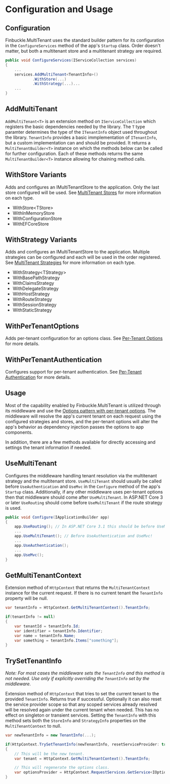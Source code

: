 # Configuration and Usage

## Configuration
Finbuckle.MultiTenant uses the standard builder pattern for its configuration in the `ConfigureServices` method of the app's `Startup` class. Order doesn't matter, but both a multitenant store and a multitenant strategy are required.

```cs
public void ConfigureServices(IServiceCollection services)
{
    ...
    services.AddMultiTenant<TenantInfo>()
            .WithStore(...)
            .WithStrategy(...)...
    ...
}
```

## AddMultiTenant<T>
`AddMultiTenant<T>` is an extension method on `IServiceCollection` which registers the basic dependencies needed by the library.
The `T` type paramter determines the type of the `ITenantInfo` object used throughout the library. `TenantInfo` provides a basic
immplementation of `ITenantInfo`, but a custom implementation can and should be provided. It returns a `MultiTenantBuilder<T>` instance on which the methods below can be called for further configuration. Each of these methods returns the same `MultiTenantBuilder<T>` instance allowing for chaining method calls.

## WithStore Variants
Adds and configures an IMultiTenantStore to the application. Only the last store configured will be used. See [MultiTenant Stores](Stores) for more information on each type.

- WithStore&lt;TStore&gt;
- WithInMemoryStore
- WithConfigurationStore
- WithEFCoreStore

## WithStrategy Variants
Adds and configures an IMultiTenantStore to the application. Multiple strategies can be configured and each will be used in the order registered. See [MultiTenant Strategies](Strategies) for more information on each type.

- WithStrategy&lt;TStrategy&gt;
- WithBasePathStrategy
- WithClaimsStrategy
- WithDelegateStrategy
- WithHostStrategy
- WithRouteStrategy
- WithSessionStrategy
- WithStaticStrategy

## WithPerTenantOptions<TOptions>
Adds per-tenant configuration for an options class. See [Per-Tenant Options](Options) for more details.

## WithPerTenantAuthentication
Configures support for per-tenant authentication.
See [Per-Tenant Authentication](Authentication) for more details.

## Usage
Most of the capability enabled by Finbuckle.MultiTenant is utilized through its middleware and use the [Options pattern with per-tenant options](Options). The middleware will resolve the app's current tenant on each request using the configured strategies and stores, and the per-tenant options will alter the app's behavior as dependency injection passes the options to app components.

In addition, there are a few methods available for directly accessing and settings the tenant information if needed.

## UseMultiTenant
Configures the middleware handling tenant resolution via the multitenant strategy and the multitenant store. `UseMultiTenant` should usually be called before `UseAuthentication` and `UseMvc` in the `Configure` method of the app's `Startup` class. Additionally, if any other middleware uses per-tenant options then that middleware should come after `UseMultiTenant`. In ASP.NET Core 3 or later `UseRouting` should come before `UseMultiTenant` if the route strategy is used.

```cs
public void Configure(IApplicationBuilder app)
{
    app.UseRouting(); // In ASP.NET Core 3.1 this should be before UseMultiTenant!
    ...
    app.UseMultiTenant(); // Before UseAuthentication and UseMvc!
    ...
    app.UseAuthentication();
    ...
    app.UseMvc();
}
```

## GetMultiTenantContext
Extension method of `HttpContext` that returns the `MultiTenantContext` instance for the current request. If there is no current tenant the `TenantInfo` property will be null.

```cs
var tenantInfo = HttpContext.GetMultiTenantContext().TenantInfo;

if(tenantInfo != null)
{
    var tenantId = tenantInfo.Id;
    var identifier = tenantInfo.Identifier;
    var name = tenantInfo.Name;
    var something = tenantInfo.Items["something"];
}
```

## TrySetTenantInfo

*Note: For most cases the middleware sets the `TenantInfo` and this method is not needed. Use only if explicitly overriding the `TenantInfo` set by the middleware.*

Extension method of `HttpContext` that tries to set the current tenant to the provided `TenantInfo`. Returns true if successful. Optionally it can also reset the service provider scope so that any scoped services already resolved will be resolved again under the current tenant when needed. This has no effect on singleton or transient services. Setting the `TenantInfo` with this method sets both the `StoreInfo` and `StrategyInfo` properties on the `MultiTenantContext` to null.

```cs
var newTenantInfo = new TenantInfo(...);

if(HttpContext.TrySetTenantInfo(newTenantInfo, resetServiceProvider: true))
{
    // This will be the new tenant.
    var tenant = HttpContext.GetMultiTenantContext().TenantInfo;

    // This will regenerate the options class.
    var optionsProvider = HttpContext.RequestServices.GetService<IOptions<MyScopedOptions>>();
}
```
